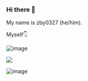 ### Hi there 👋

My name is zby0327 (he/him). 

Myself👇

![image](https://github.com/zby0327/zby0327/assets/43291744/d656c2b2-3737-44a6-a45f-1f5897d38d0b)

![](https://codeforces.com/predownloaded/12/6f/126fdf57cb1691c2249cf1829d0c2a105681bf0d.png)

![image](https://github.com/zby0327/zby0327/assets/43291744/f1ad3616-3f6b-4152-98a9-368cc82e0a22)


<!--
**zby0327/zby0327** is a ✨ _special_ ✨ repository because its `README.md` (this file) appears on your GitHub profile.

Here are some ideas to get you started:

- 🔭 I’m currently working on ...
- 🌱 I’m currently learning ...
- 👯 I’m looking to collaborate on ...
- 🤔 I’m looking for help with ...
- 💬 Ask me about ...
- 📫 How to reach me: ...
- 😄 Pronouns: ...
- ⚡ Fun fact: ...
-->
